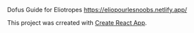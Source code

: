 Dofus Guide for Eliotropes https://eliopourlesnoobs.netlify.app/ 

This project was crreated with [Create React App](https://github.com/facebook/create-react-app).
